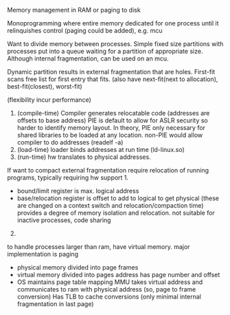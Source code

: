<!-- SPDX-License-Identifier: zlib-acknowledgement -->

Memory management in RAM or paging to disk

Monoprogramming where entire memory dedicated for one process until it relinquishes control (paging could be added), e.g. mcu

Want to divide memory between processes.
Simple fixed size partitions with processes put into a queue waiting for a partition of appropriate size.
Although internal fragmentation, can be used on an mcu.

Dynamic partition results in external fragmentation that are holes.
First-fit scans free list for first entry that fits.
(also have next-fit(next to allocation), best-fit(closest), worst-fit)

(flexibility incur performance)
1. (compile-time) Compiler generates relocatable code (addresses are offsets to base address)
PIE is default to allow for ASLR security so harder to identify memory layout.
In theory, PIE only necessary for shared libraries to be loaded at any location.
non-PIE would allow compiler to do addresses (readelf -a)
2. (load-time) loader binds addresses at run time (ld-linux.so)
3. (run-time) hw translates to physical addresses.

If want to compact external fragmentation require relocation of running programs, typically requiring hw support
1.
  * bound/limit register is max. logical address 
  * base/relocation register is offset to add to logical to get physical
  (these are changed on a context switch and relocation/compaction time)
  provides a degree of memory isolation and relocation.
  not suitable for inactive processes, code sharing
2. 
  to handle processes larger than ram, have virtual memory.
  major implementation is paging
  * physical memory divided into page frames
  * virtual memory divided into pages
    address has page number and offset 
  * OS maintains page table mapping
    MMU takes virtual address and communicates to ram with physical address (so, page to frame conversion)
    Has TLB to cache conversions
  (only minimal internal fragmentation in last page)

